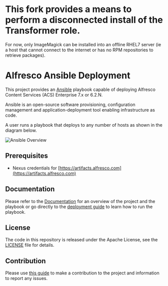 # This fork provides a means to perform a disconnected install of the Transformer role.
For now, only ImageMagick can be installed into an offline RHEL7 server (ie a host that cannot connect to the internet or has no RPM repositories to retrieve packages).


# Alfresco Ansible Deployment

This project provides an [Ansible](https://www.ansible.com) playbook capable of deploying Alfresco Content Services (ACS) Enterprise 7.x or 6.2.N.

Ansible is an open-source software provisioning, configuration management and application-deployment tool enabling infrastructure as code.

A user runs a playbook that deploys to any number of hosts as shown in the diagram below.

![Ansible Overview](./docs/resources/ansible-overview.png)

## Prerequisites

* Nexus credentials for [https://artifacts.alfresco.com](https://artifacts.alfresco.com)

## Documentation

Please refer to the [Documentation](./docs/README.md) for an overview of the project and the playbook or go directly to the [deployment guide](./docs/deployment-guide.md) to learn how to run the playbook.

## License

The code in this repository is released under the Apache License, see the [LICENSE](./LICENSE) file for details.

## Contribution

Please use [this guide](CONTRIBUTING.md) to make a contribution to the project and information to report any issues.
